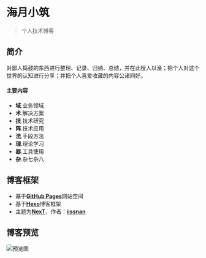 # 海月小筑
>个人技术博客

## 简介
对鄙人捣鼓的东西进行整理、记录、归纳、总结，并在此授人以渔；把个人对这个世界的认知进行分享；并把个人喜爱收藏的内容公诸同好。

#### 主要内容
- **域**.业务领域
- **术**.解决方案
- **技**.技术研究
- **阵**.技术应用
- **法**.手段方法
- **理**.理论学习
- **器**.工具使用
- **杂**.杂七杂八

## 博客框架
- 基于[**GitHub Pages**](https://pages.github.com/)网站空间
- 基于[**Hexo**](https://hexo.io/zh-cn/)博客框架
- 主题为[**NexT**](http://theme-next.iissnan.com/)，作者：[**iissnan**](https://github.com/iissnan/)

## 博客预览
![预览图]("http://blogs.hyram.net/about/blogpreview.png")
